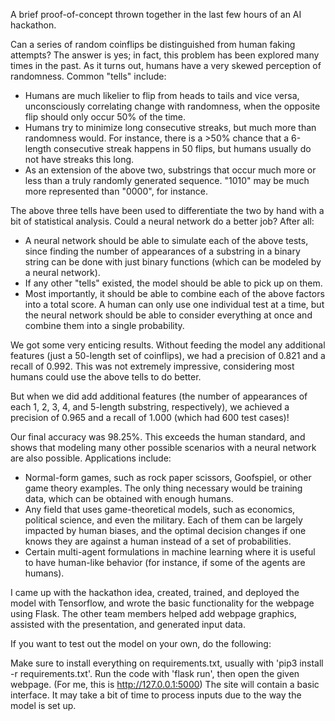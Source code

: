 A brief proof-of-concept thrown together in the last few hours of an AI hackathon.

Can a series of random coinflips be distinguished from human faking attempts? The answer is yes; in fact, this problem has been explored many times in the past. As it turns out, humans have a very skewed perception of randomness. Common "tells" include:

* Humans are much likelier to flip from heads to tails and vice versa, unconsciously correlating change with randomness, when the opposite flip should only occur 50% of the time.
* Humans try to minimize long consecutive streaks, but much more than randomness would. For instance, there is a >50% chance that a 6-length consecutive streak happens in 50 flips, but humans usually do not have streaks this long.
* As an extension of the above two, substrings that occur much more or less than a truly randomly generated sequence. "1010" may be much more represented than "0000", for instance.

The above three tells have been used to differentiate the two by hand with a bit of statistical analysis. Could a neural network do a better job? After all:

* A neural network should be able to simulate each of the above tests, since finding the number of appearances of a substring in a binary string can be done with just binary functions (which can be modeled by a neural network). 
* If any other "tells" existed, the model should be able to pick up on them. 
* Most importantly, it should be able to combine each of the above factors into a total score. A human can only use one individual test at a time, but the neural network should be able to consider everything at once and combine them into a single probability.

We got some very enticing results. Without feeding the model any additional features (just a 50-length set of coinflips), we had a precision of 0.821 and a recall of 0.992. This was not extremely impressive, considering most humans could use the above tells to do better. 

But when we did add additional features (the number of appearances of each 1, 2, 3, 4, and 5-length substring, respectively), we achieved a precision of 0.965 and a recall of 1.000 (which had 600 test cases)! 

Our final accuracy was 98.25%. This exceeds the human standard, and shows that modeling many other possible scenarios with a neural network are also possible. Applications include:

* Normal-form games, such as rock paper scissors, Goofspiel, or other game theory examples. The only thing necessary would be training data, which can be obtained with enough humans.
* Any field that uses game-theoretical models, such as economics, political science, and even the military. Each of them can be largely impacted by human biases, and the optimal decision changes if one knows they are against a human instead of a set of probabilities. 
* Certain multi-agent formulations in machine learning where it is useful to have human-like behavior (for instance, if some of the agents are humans). 

I came up with the hackathon idea, created, trained, and deployed the model with Tensorflow, and wrote the basic functionality for the webpage using Flask. The other team members helped add webpage graphics, assisted with the presentation, and generated input data.

If you want to test out the model on your own, do the following:

Make sure to install everything on requirements.txt, usually with 'pip3 install -r requirements.txt'.
Run the code with 'flask run', then open the given webpage.
(For me, this is http://127.0.0.1:5000)
The site will contain a basic interface. It may take a bit of time to process inputs due to the way the model is set up.